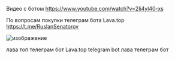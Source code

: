 Видео с ботом
https://www.youtube.com/watch?v=2Ii4yl40-xs

По вопросам покупки телеграм бота Lava.top https://t.me/RuslanSenatorov

![изображение](https://github.com/user-attachments/assets/dd76f949-8908-4751-804b-2702260eb782)

лава топ телеграм бот
Lava.top telegram bot
лава телеграм бот
